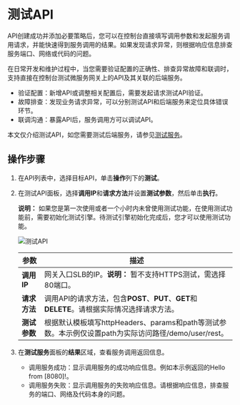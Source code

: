 # 测试API

API创建成功并添加必要策略后，您可以在控制台直接填写调用参数和发起服务调用请求，并能快速得到服务调用的结果。如果发现请求异常，则根据响应信息排查服务端口、网络或代码的问题。

在日常开发和维护过程中，当您需要验证配置的正确性、排查异常故障和联调时，支持直接在控制台测试微服务网关上的API及其关联的后端服务。

-   验证配置：新增API或调整相关配置后，需要发起请求测试API验证。
-   故障排查：发现业务请求异常，可以分别测试API和后端服务来定位具体错误环节。
-   联调沟通：暴露API后，服务调用方可以调试API。

本文仅介绍测试API，如您需要测试后端服务，请参见[测试服务](/cn.zh-CN/微服务网关/Zuul用户指南/服务管理/测试服务.md)。

## 操作步骤

1.  在API列表中，选择目标API，单击**操作**列下的**测试**。

2.  在测试API面板，选择**调用IP**和**请求方法**并设置**测试参数**，然后单击**执行**。

    **说明：** 如果您是第一次使用或者一个小时内未曾使用测试功能，在使用测试功能前，需要初始化测试引擎。待测试引擎初始化完成后，您才可以使用测试功能。

    ![测试API](https://static-aliyun-doc.oss-accelerate.aliyuncs.com/assets/img/zh-CN/5762514161/p243134.png)

    |参数|描述|
    |--|--|
    |**调用IP**|网关入口SLB的IP。**说明：** 暂不支持HTTPS测试，需选择80端口。 |
    |**请求方法**|调用API的请求方法，包含**POST**、**PUT**、**GET**和**DELETE**。请根据实际情况选择请求方法。 |
    |**测试参数**|根据默认模板填写httpHeaders、params和path等测试参数。本示例仅设置path为实际访问路径/demo/user/rest。 |

3.  在**测试服务**面板的**结果**区域，查看服务调用返回信息。

    -   调用服务成功：显示调用服务的成功响应信息。例如本示例返回的Hello from \[8080\]!。
    -   调用服务失败：显示调用服务的失败响应信息。请根据响应信息，排查服务的端口、网络及代码本身的问题。

